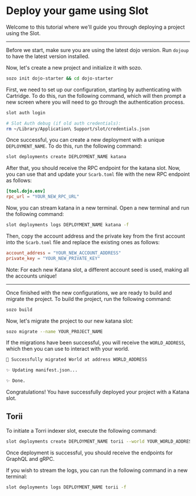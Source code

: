 # Deploy your game using Slot

Welcome to this tutorial where we'll guide you through deploying a project using the Slot.

---

Before we start, make sure you are using the latest dojo version. Run `dojoup` to have the latest version installed.

Now, let's create a new project and initialize it with sozo.

```sh
sozo init dojo-starter && cd dojo-starter
```

First, we need to set up our configuration, starting by authenticating with Cartridge. To do this, run the following command, which will then prompt a new screen where you will need to go through the authentication process.

```sh
slot auth login

# Slot Auth debug (if old auth credentials):
rm ~/Library/Application\ Support/slot/credentials.json
```

Once successful, you can create a new deployment with a unique `DEPLOYMENT_NAME`. To do this, run the following command:

```sh
slot deployments create DEPLOYMENT_NAME katana
```

After that, you should receive the RPC endpoint for the katana slot. Now, you can use that and update your `Scarb.toml` file with the new RPC endpoint as follows:

```toml
[tool.dojo.env]
rpc_url = "YOUR_NEW_RPC_URL"
```

Now, you can stream katana in a new terminal. Open a new terminal and run the following command:

```sh
slot deployments logs DEPLOYMENT_NAME katana -f
```

Then, copy the account address and the private key from the first account into the `Scarb.toml` file and replace the existing ones as follows:

```toml
account_address = "YOUR_NEW_ACCOUNT_ADDRESS"
private_key = "YOUR_NEW_PRIVATE_KEY"
```

Note: For each new Katana slot, a different account seed is used, making all the accounts unique!

---

Once finished with the new configurations, we are ready to build and migrate the project. To build the project, run the following command:

```sh
sozo build
```

Now, let's migrate the project to our new katana slot:

```sh
sozo migrate --name YOUR_PROJECT_NAME
```

If the migrations have been successful, you will receive the `WORLD_ADDRESS`, which then you can use to interact with your world.

```sh
🎉 Successfully migrated World at address WORLD_ADDRESS

✨ Updating manifest.json...

✨ Done.

```

Congratulations! You have successfully deployed your project with a Katana slot.

## Torii

To initiate a Torri indexer slot, execute the following command:

```sh
slot deployments create DEPLOYMENT_NAME torii --world YOUR_WORLD_ADDRESS --rpc YOUR_NEW_RPC_URL --start-block 1
```

Once deployment is successful, you should receive the endpoints for GraphQL and gRPC.

If you wish to stream the logs, you can run the following command in a new terminal:

```sh
slot deployments logs DEPLOYMENT_NAME torii -f
```
